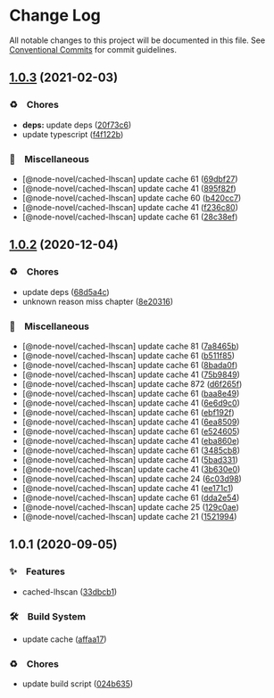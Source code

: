 # Change Log

All notable changes to this project will be documented in this file.
See [Conventional Commits](https://conventionalcommits.org) for commit guidelines.

## [1.0.3](https://github.com/bluelovers/ws-rest/compare/@node-novel/cached-lhscan@1.0.2...@node-novel/cached-lhscan@1.0.3) (2021-02-03)


### ♻️　Chores

* **deps:** update deps ([20f73c6](https://github.com/bluelovers/ws-rest/commit/20f73c69e8b50221d303f200bd5d419092da3b00))
* update typescript ([f4f122b](https://github.com/bluelovers/ws-rest/commit/f4f122b12d88ed74fe7ce6d8879e1c391719db11))


### 🔖　Miscellaneous

* [@node-novel/cached-lhscan] update cache 61 ([69dbf27](https://github.com/bluelovers/ws-rest/commit/69dbf27be197fbfae4933e8127629bfe15f097bc))
* [@node-novel/cached-lhscan] update cache 41 ([895f82f](https://github.com/bluelovers/ws-rest/commit/895f82f67fcd23d708ba3c0b2ac31fb2c3283645))
* [@node-novel/cached-lhscan] update cache 60 ([b420cc7](https://github.com/bluelovers/ws-rest/commit/b420cc7416aa9658946aa2be39dd6aca01b041b6))
* [@node-novel/cached-lhscan] update cache 41 ([f236c80](https://github.com/bluelovers/ws-rest/commit/f236c80cb9b9fb5da5b43d1350d5c9e120410ac9))
* [@node-novel/cached-lhscan] update cache 61 ([28c38ef](https://github.com/bluelovers/ws-rest/commit/28c38ef4ca49df850f7389fb23754238ea12793e))





## [1.0.2](https://github.com/bluelovers/ws-rest/compare/@node-novel/cached-lhscan@1.0.1...@node-novel/cached-lhscan@1.0.2) (2020-12-04)


### ♻️　Chores

* update deps ([68d5a4c](https://github.com/bluelovers/ws-rest/commit/68d5a4c1b9799d3028b645310b58f452dd7f5c03))
* unknown reason miss chapter ([8e20316](https://github.com/bluelovers/ws-rest/commit/8e20316f7a700eb6efe5a7e1b3b5918af9dd8ed8))


### 🔖　Miscellaneous

* [@node-novel/cached-lhscan] update cache 81 ([7a8465b](https://github.com/bluelovers/ws-rest/commit/7a8465bff30db585f7dcfd2630844fe2c0306321))
* [@node-novel/cached-lhscan] update cache 61 ([b511f85](https://github.com/bluelovers/ws-rest/commit/b511f850797c57a215e50db9f6aeaa6cce6a8688))
* [@node-novel/cached-lhscan] update cache 61 ([8bada0f](https://github.com/bluelovers/ws-rest/commit/8bada0f568e8089026e70d7a6cfbef484484a2ee))
* [@node-novel/cached-lhscan] update cache 41 ([75b9849](https://github.com/bluelovers/ws-rest/commit/75b9849629263b9995caff3e6c0cafb3f60fe523))
* [@node-novel/cached-lhscan] update cache 872 ([d6f265f](https://github.com/bluelovers/ws-rest/commit/d6f265fcb78c9d3ea3ca7d4e8dd70ada1f972caa))
* [@node-novel/cached-lhscan] update cache 61 ([baa8e49](https://github.com/bluelovers/ws-rest/commit/baa8e49f4df6812c90f4b45ef4199441cacc668f))
* [@node-novel/cached-lhscan] update cache 41 ([6e6d9c0](https://github.com/bluelovers/ws-rest/commit/6e6d9c08cdb3ff48651b81f261f894de436e63e1))
* [@node-novel/cached-lhscan] update cache 61 ([ebf192f](https://github.com/bluelovers/ws-rest/commit/ebf192f4ab00cf3ef0d02ea0b4186fda30dbbddf))
* [@node-novel/cached-lhscan] update cache 41 ([6ea8509](https://github.com/bluelovers/ws-rest/commit/6ea8509b94f9e9862152f49b3570a97cc0d9ebf6))
* [@node-novel/cached-lhscan] update cache 61 ([e524605](https://github.com/bluelovers/ws-rest/commit/e524605182de52ac7e1bc442672c72eec201f2d0))
* [@node-novel/cached-lhscan] update cache 41 ([eba860e](https://github.com/bluelovers/ws-rest/commit/eba860e05c8d0802f743874a28d4c72f8893f363))
* [@node-novel/cached-lhscan] update cache 61 ([3485cb8](https://github.com/bluelovers/ws-rest/commit/3485cb80dd35a59d206516a72e5ce2711c8fab4d))
* [@node-novel/cached-lhscan] update cache 41 ([5bad331](https://github.com/bluelovers/ws-rest/commit/5bad33136a56a69d4892ef0c848439b493cdc085))
* [@node-novel/cached-lhscan] update cache 41 ([3b630e0](https://github.com/bluelovers/ws-rest/commit/3b630e0e67ae6c4a7e6e944533cd29dfd4192713))
* [@node-novel/cached-lhscan] update cache 24 ([6c03d98](https://github.com/bluelovers/ws-rest/commit/6c03d982ee8c661af60f27deaa82398d53e49a45))
* [@node-novel/cached-lhscan] update cache 41 ([ee171c1](https://github.com/bluelovers/ws-rest/commit/ee171c1e95ab9b6efbc005e0ce277e7808f4311e))
* [@node-novel/cached-lhscan] update cache 61 ([dda2e54](https://github.com/bluelovers/ws-rest/commit/dda2e544e8c27444bd37cc1c79ff339ce9bc1941))
* [@node-novel/cached-lhscan] update cache 25 ([129c0ae](https://github.com/bluelovers/ws-rest/commit/129c0aeb5c90a4771bae32738664d905f4bc22e2))
* [@node-novel/cached-lhscan] update cache 21 ([1521994](https://github.com/bluelovers/ws-rest/commit/15219943bfbc10d94348e023658f9628418c11a9))





## 1.0.1 (2020-09-05)


### ✨　Features

* cached-lhscan ([33dbcb1](https://github.com/bluelovers/ws-rest/commit/33dbcb1c8e9da1f9c2fa62dd1cb7b19d52e955af))


### 🛠　Build System

* update cache ([affaa17](https://github.com/bluelovers/ws-rest/commit/affaa177ca17f043400feff6b51b6a92c5b9526e))


### ♻️　Chores

* update build script ([024b635](https://github.com/bluelovers/ws-rest/commit/024b63563ad4d0ea2185e40970863e98446f50f5))
